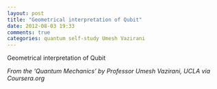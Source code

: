 ```yaml
---
layout: post
title: "Geometrical interpretation of Qubit"
date: 2012-08-03 19:33
comments: true
categories: quantum self-study Umesh Vazirani
---
```


Geometrical interpretation of Qubit


*From the ‘Quantum Mechanics’ by Professor Umesh Vazirani, UCLA via Coursera.org*

